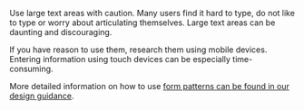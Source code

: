 Use large text areas with caution. Many users find it hard to type, do not like to type or worry about articulating themselves. Large text areas can be daunting and discouraging.

If you have reason to use them, research them using mobile devices. Entering information using touch devices can be especially time-consuming.

More detailed information on how to use <a href="https://coop-design-manual.herokuapp.com/styles/forms/index.html">form patterns can be found in our design guidance</a>.
